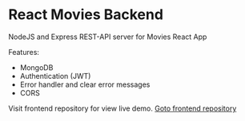 # React Movies Backend
NodeJS and Express REST-API server for Movies React App

Features:
 - MongoDB
 - Authentication (JWT)
 - Error handler and clear error messages
 - CORS

Visit frontend repository for view live demo.
[Goto frontend repository](https://github.com/mabno/react-movies-frontend)